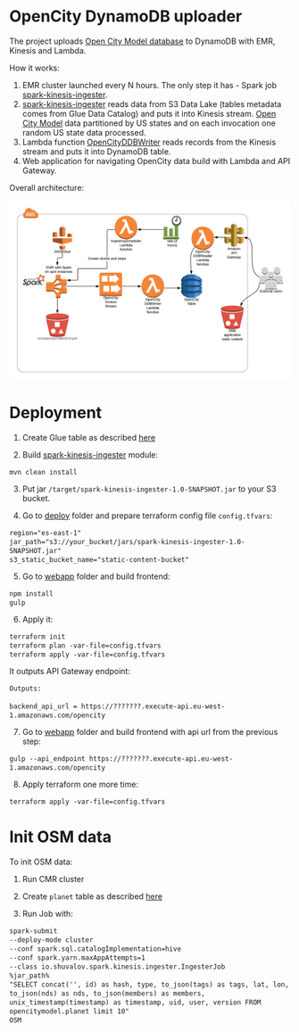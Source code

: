 # OpenCity DynamoDB uploader

The project uploads [Open City Model database](https://github.com/opencitymodel/opencitymodel) to DynamoDB with EMR, Kinesis and Lambda.

How it works:

1. EMR cluster launched every N hours. The only step it has - Spark job [spark-kinesis-ingester](./spark-kinesis-ingester/).
2. [spark-kinesis-ingester](./spark-kinesis-ingester/) reads data from S3 Data Lake (tables metadata comes from Glue Data Catalog)
and puts it into Kinesis stream. [Open City Model](https://github.com/opencitymodel/opencitymodel) data partitioned by US states
 and on each invocation one random US state data processed.
3. Lambda function [OpenCityDDBWriter](./lambda/lambda_ddb_writer.py) reads records from the Kinesis stream and puts it into DynamoDB table.
4. Web application for navigating OpenCity data build with Lambda and API Gateway.  

Overall architecture: 

![](./architecture.png)

# Deployment

1. Create Glue table as described [here](https://github.com/opencitymodel/opencitymodel/blob/master/examples/Query-OpenCityModel-using-AWS-Athena.md)

2. Build [spark-kinesis-ingester](./spark-kinesis-ingester/) module:

````
mvn clean install
````

3. Put jar `/target/spark-kinesis-ingester-1.0-SNAPSHOT.jar` to your S3 bucket.

4. Go to [deploy](./deploy) folder and prepare terraform config file `config.tfvars`:

````
region="es-east-1"
jar_path="s3://your_bucket/jars/spark-kinesis-ingester-1.0-SNAPSHOT.jar"
s3_static_bucket_name="static-content-bucket"
````

5. Go to [webapp](./webapp) folder and build frontend:

```
npm install
gulp
```

6. Apply it:

````
terraform init
terraform plan -var-file=config.tfvars
terraform apply -var-file=config.tfvars
````             

It outputs API Gateway endpoint:
````
Outputs:

backend_api_url = https://???????.execute-api.eu-west-1.amazonaws.com/opencity
````             

7.  Go to [webapp](./webapp) folder and build frontend with api url from the previous step:
    
```
gulp --api_endpoint https://???????.execute-api.eu-west-1.amazonaws.com/opencity
```                                                                             

8. Apply terraform one more time:

````
terraform apply -var-file=config.tfvars
````                  

# Init OSM data

To init OSM data:

1. Run CMR cluster

2. Create `planet` table as described [here](https://aws.amazon.com/blogs/big-data/querying-openstreetmap-with-amazon-athena/)

3. Run Job with:

````
spark-submit 
--deploy-mode cluster 
--conf spark.sql.catalogImplementation=hive 
--conf spark.yarn.maxAppAttempts=1 
--class io.shuvalov.spark.kinesis.ingester.IngesterJob 
%jar_path%
"SELECT concat('', id) as hash, type, to_json(tags) as tags, lat, lon, to_json(nds) as nds, to_json(members) as members, 
unix_timestamp(timestamp) as timestamp, uid, user, version FROM opencitymodel.planet limit 10" 
OSM
````


